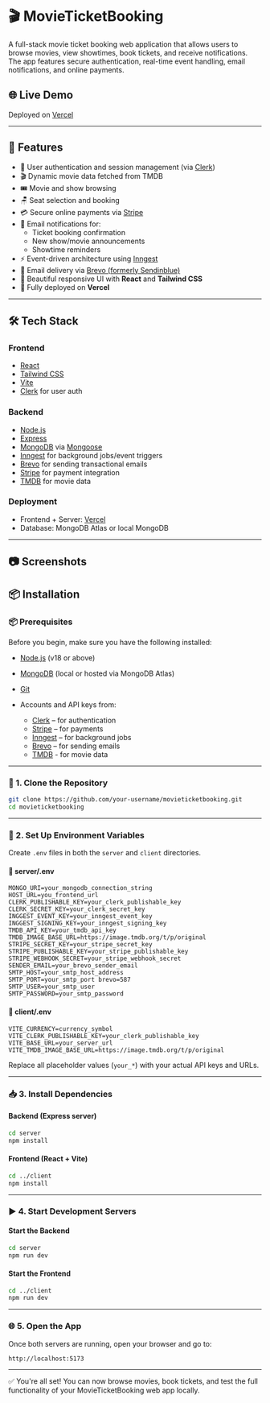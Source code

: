 # 🎬 MovieTicketBooking

A full-stack movie ticket booking web application that allows users to browse movies, view showtimes, book tickets, and receive notifications. The app features secure authentication, real-time event handling, email notifications, and online payments.

## 🌐 Live Demo

Deployed on [Vercel](https://movie-ticket-booking-blond.vercel.app/)

---

## 📌 Features

- 👤 User authentication and session management (via [Clerk](https://clerk.dev))
- 🎬 Dynamic movie data fetched from TMDB
- 🎟️ Movie and show browsing
- 🪑 Seat selection and booking
- 💳 Secure online payments via [Stripe](https://stripe.com)
- 📩 Email notifications for:
  - Ticket booking confirmation
  - New show/movie announcements
  - Showtime reminders
- ⚡ Event-driven architecture using [Inngest](https://www.inngest.com)
- 📧 Email delivery via [Brevo (formerly Sendinblue)](https://www.brevo.com)
- 🎨 Beautiful responsive UI with **React** and **Tailwind CSS**
- 🚀 Fully deployed on **Vercel**

---

## 🛠 Tech Stack

### Frontend
- [React](https://react.dev)
- [Tailwind CSS](https://tailwindcss.com)
- [Vite](https://vitejs.dev)
- [Clerk](https://clerk.dev) for user auth

### Backend
- [Node.js](https://nodejs.org)
- [Express](https://expressjs.com)
- [MongoDB](https://www.mongodb.com) via [Mongoose](https://mongoosejs.com)
- [Inngest](https://www.inngest.com) for background jobs/event triggers
- [Brevo](https://www.brevo.com) for sending transactional emails
- [Stripe](https://stripe.com) for payment integration
- [TMDB](https://www.themoviedb.org/) for movie data

### Deployment
- Frontend + Server: [Vercel](https://vercel.com)
- Database: MongoDB Atlas or local MongoDB

---

## 📷 Screenshots

## 📦 Installation

### 📦 Prerequisites

Before you begin, make sure you have the following installed:

* [Node.js](https://nodejs.org/) (v18 or above)
* [MongoDB](https://www.mongodb.com/) (local or hosted via MongoDB Atlas)
* [Git](https://git-scm.com/)
* Accounts and API keys from:

  * [Clerk](https://clerk.dev) – for authentication
  * [Stripe](https://stripe.com) – for payments
  * [Inngest](https://www.inngest.com) – for background jobs
  * [Brevo](https://www.brevo.com) – for sending emails
  * [TMDB](https://www.themoviedb.org/) - for movie data

---

### 🔽 1. Clone the Repository

```bash
git clone https://github.com/your-username/movieticketbooking.git
cd movieticketbooking
```

---

### 🔐 2. Set Up Environment Variables

Create `.env` files in both the `server` and `client` directories.

#### 📁 server/.env

```env
MONGO_URI=your_mongodb_connection_string
HOST_URL=you_frontend_url
CLERK_PUBLISHABLE_KEY=your_clerk_publishable_key
CLERK_SECRET_KEY=your_clerk_secret_key
INGGEST_EVENT_KEY=your_inngest_event_key
INGGEST_SIGNING_KEY=your_inngest_signing_key
TMDB_API_KEY=your_tmdb_api_key
TMDB_IMAGE_BASE_URL=https://image.tmdb.org/t/p/original
STRIPE_SECRET_KEY=your_stripe_secret_key
STRIPE_PUBLISHABLE_KEY=your_stripe_publishable_key
STRIPE_WEBHOOK_SECRET=your_stripe_webhook_secret
SENDER_EMAIL=your_brevo_sender_email
SMTP_HOST=your_smtp_host_address
SMTP_PORT=your_smtp_port brevo=587
SMTP_USER=your_smtp_user
SMTP_PASSWORD=your_smtp_password
```

#### 📁 client/.env

```env
VITE_CURRENCY=currency_symbol
VITE_CLERK_PUBLISHABLE_KEY=your_clerk_publishable_key
VITE_BASE_URL=your_server_url
VITE_TMDB_IMAGE_BASE_URL=https://image.tmdb.org/t/p/original
```

Replace all placeholder values (`your_*`) with your actual API keys and URLs.

---

### 📥 3. Install Dependencies

#### Backend (Express server)

```bash
cd server
npm install
```

#### Frontend (React + Vite)

```bash
cd ../client
npm install
```

---

### ▶️ 4. Start Development Servers

#### Start the Backend

```bash
cd server
npm run dev
```

#### Start the Frontend

```bash
cd ../client
npm run dev
```

---

### 🌐 5. Open the App

Once both servers are running, open your browser and go to:

```
http://localhost:5173
```

---

✅ You're all set! You can now browse movies, book tickets, and test the full functionality of your MovieTicketBooking web app locally.
